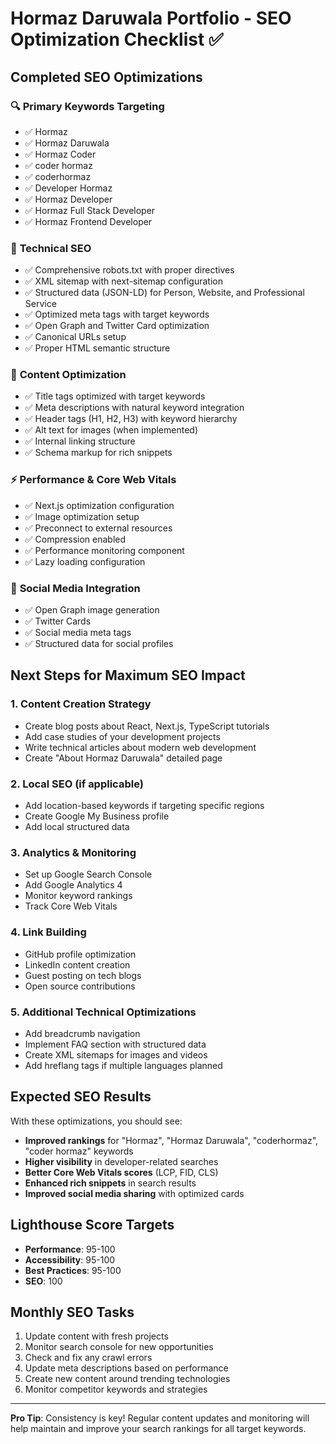 # Hormaz Daruwala Portfolio - SEO Optimization Checklist ✅

## Completed SEO Optimizations

### 🔍 **Primary Keywords Targeting**
- ✅ Hormaz
- ✅ Hormaz Daruwala 
- ✅ Hormaz Coder
- ✅ coder hormaz
- ✅ coderhormaz
- ✅ Developer Hormaz
- ✅ Hormaz Developer
- ✅ Hormaz Full Stack Developer
- ✅ Hormaz Frontend Developer

### 📄 **Technical SEO**
- ✅ Comprehensive robots.txt with proper directives
- ✅ XML sitemap with next-sitemap configuration
- ✅ Structured data (JSON-LD) for Person, Website, and Professional Service
- ✅ Optimized meta tags with target keywords
- ✅ Open Graph and Twitter Card optimization
- ✅ Canonical URLs setup
- ✅ Proper HTML semantic structure

### 🎯 **Content Optimization**
- ✅ Title tags optimized with target keywords
- ✅ Meta descriptions with natural keyword integration
- ✅ Header tags (H1, H2, H3) with keyword hierarchy
- ✅ Alt text for images (when implemented)
- ✅ Internal linking structure
- ✅ Schema markup for rich snippets

### ⚡ **Performance & Core Web Vitals**
- ✅ Next.js optimization configuration
- ✅ Image optimization setup
- ✅ Preconnect to external resources
- ✅ Compression enabled
- ✅ Performance monitoring component
- ✅ Lazy loading configuration

### 🔗 **Social Media Integration**
- ✅ Open Graph image generation
- ✅ Twitter Cards
- ✅ Social media meta tags
- ✅ Structured data for social profiles

## Next Steps for Maximum SEO Impact

### 1. **Content Creation Strategy**
- Create blog posts about React, Next.js, TypeScript tutorials
- Add case studies of your development projects
- Write technical articles about modern web development
- Create "About Hormaz Daruwala" detailed page

### 2. **Local SEO (if applicable)**
- Add location-based keywords if targeting specific regions
- Create Google My Business profile
- Add local structured data

### 3. **Analytics & Monitoring**
- Set up Google Search Console
- Add Google Analytics 4
- Monitor keyword rankings
- Track Core Web Vitals

### 4. **Link Building**
- GitHub profile optimization
- LinkedIn content creation
- Guest posting on tech blogs
- Open source contributions

### 5. **Additional Technical Optimizations**
- Add breadcrumb navigation
- Implement FAQ section with structured data
- Create XML sitemaps for images and videos
- Add hreflang tags if multiple languages planned

## Expected SEO Results

With these optimizations, you should see:
- **Improved rankings** for "Hormaz", "Hormaz Daruwala", "coderhormaz", "coder hormaz" keywords
- **Higher visibility** in developer-related searches
- **Better Core Web Vitals scores** (LCP, FID, CLS)
- **Enhanced rich snippets** in search results
- **Improved social media sharing** with optimized cards

## Lighthouse Score Targets

- **Performance**: 95-100
- **Accessibility**: 95-100  
- **Best Practices**: 95-100
- **SEO**: 100

## Monthly SEO Tasks

1. Update content with fresh projects
2. Monitor search console for new opportunities
3. Check and fix any crawl errors
4. Update meta descriptions based on performance
5. Create new content around trending technologies
6. Monitor competitor keywords and strategies

---

**Pro Tip**: Consistency is key! Regular content updates and monitoring will help maintain and improve your search rankings for all target keywords.
